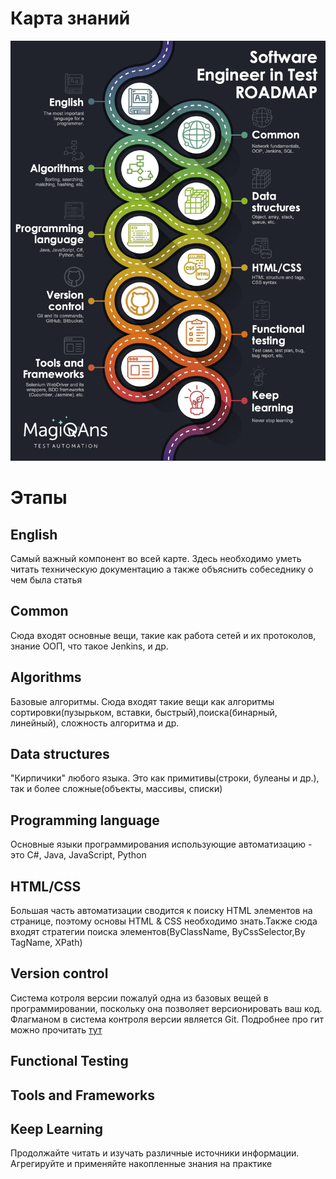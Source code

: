 # Карта знаний

![карта](../images/roadmap.jpg)

# Этапы

## English
Самый важный компонент во всей карте. Здесь необходимо уметь читать техническую документацию а также объяснить собеседнику о чем была статья
## Common
Сюда входят основные вещи, такие как работа сетей и их протоколов, знание ООП, что такое Jenkins, и др.
## Algorithms
Базовые алгоритмы. Сюда входят такие вещи как алгоритмы сортировки(пузырьком, вставки, быстрый),поиска(бинарный, линейный), сложность алгоритма и др.
## Data structures
"Кирпичики" любого языка. Это как примитивы(строки, булеаны и др.), так и более сложные(объекты, массивы, списки)
## Programming language
Основные языки программирования использующие автоматизацию - это C#, Java, JavaScript, Python
## HTML/CSS
Большая часть автоматизации сводится к поиску HTML элементов на странице, поэтому основы HTML & CSS необходимо знать.Также сюда входят стратегии поиска элементов(ByClassName, ByCssSelector,By TagName, XPath)
## Version control
Система котроля версии пожалуй одна из базовых вещей в программировании, поскольку она позволяет версионировать ваш код. Флагманом в система контроля версии является Git. Подробнее про гит можно прочитать [тут](https://git-scm.com/book/ru/v2)
## Functional Testing
## Tools and Frameworks
## Keep Learning
Продолжайте читать и изучать различные источники информации. Агрегируйте и применяйте накопленные знания на практике